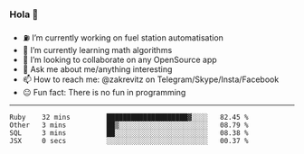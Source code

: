 ### Hola 👋
- ⛽️ I’m currently working on fuel station automatisation
- 🧮 I’m currently learning math algorithms
- 👀 I’m looking to collaborate on any OpenSource app
- 💬 Ask me about me/anything interesting
- 📫 How to reach me: @zakrevitz on Telegram/Skype/Insta/Facebook
- 😐 Fun fact: There is no fun in programming


---
<!--START_SECTION:waka-->
```text
Ruby    32 mins         ████████████████████▓░░░░   82.45 % 
Other   3 mins          ██▒░░░░░░░░░░░░░░░░░░░░░░   08.79 % 
SQL     3 mins          ██░░░░░░░░░░░░░░░░░░░░░░░   08.38 % 
JSX     0 secs          ░░░░░░░░░░░░░░░░░░░░░░░░░   00.37 % 
```
<!--END_SECTION:waka-->
